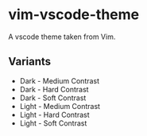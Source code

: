 # vim-vscode-theme
 A vscode theme taken from Vim.

## Variants

-   Dark - Medium Contrast
-   Dark - Hard Contrast
-   Dark - Soft Contrast
-   Light - Medium Contrast
-   Light - Hard Contrast
-   Light - Soft Contrast